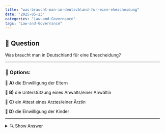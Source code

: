 ```yaml
---
title: "was-braucht-man-in-deutschland-fur-eine-ehescheidung"
date: "2025-05-23"
categories: "Law-and-Governance"
tags: "Law-and-Governance"
---
```


## 📌 **Question**

Was braucht man in Deutschland für eine Ehescheidung?



---

### 📝 **Options:**

🔘 **A)** die Einwilligung der Eltern

🔘 **B)** die Unterstützung eines Anwalts/einer Anwältin

🔘 **C)** ein Attest eines Arztes/einer Ärztin

🔘 **D)** die Einwilligung der Kinder

---

<details>
  <summary>🔍 Show Answer</summary>

  <p>
💡  <b>Correct Answer:</b>  b
  </p>
  <p>
    📖<b>Explanation:</b>
    Um eine Ehescheidung in Deutschland zu beantragen, muss das Paar in der Regel seit mindestens einem Jahr getrennt leben, bevor sie offiziell geschieden werden können. Der rechtliche Prozess der Scheidung erfordert oft die Unterstützung eines Anwalts oder einer Anwältin, um die rechtlichen Formalitäten zu klären und sicherzustellen, dass alles korrekt abgewickelt wird. Die Zustimmung der Eltern oder Kinder ist für die Scheidung nicht erforderlich. Ein ärztliches Attest spielt keine Rolle im Scheidungsverfahren. Das Gesetz legt Wert auf die rechtlichen und formalen Voraussetzungen des Scheidungsverfahrens.
  </p>
</details>
